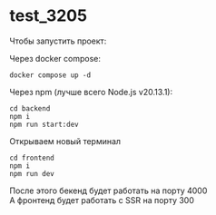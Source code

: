 # test_3205

Чтобы запустить проект:</br>

Через docker compose: 

    docker compose up -d

Через npm (лучше  всего Node.js v20.13.1):</br>

    cd backend
    npm i
    npm run start:dev

Открываем новый терминал</br>

    cd frontend
    npm i
    npm run dev

После этого бекенд будет работать на порту 4000</br>
А фронтенд будет работать с SSR на порту 300</br>
